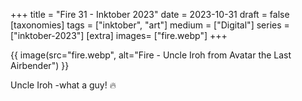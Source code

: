 +++
title = "Fire 31 - Inktober 2023"
date = 2023-10-31
draft =  false
[taxonomies]
tags = ["inktober", "art"]
medium = ["Digital"]
series = ["inktober-2023"]
[extra]
images= ["fire.webp"]
+++

{{ image(src="fire.webp", alt="Fire - Uncle Iroh from Avatar the Last Airbender") }}

Uncle Iroh -what a guy! 🔥
